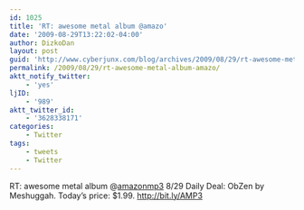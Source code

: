 ```yaml
---
id: 1025
title: 'RT: awesome metal album @amazo'
date: '2009-08-29T13:22:02-04:00'
author: DizkoDan
layout: post
guid: 'http://www.cyberjunx.com/blog/archives/2009/08/29/rt-awesome-metal-album-amazo/'
permalink: /2009/08/29/rt-awesome-metal-album-amazo/
aktt_notify_twitter:
    - 'yes'
ljID:
    - '989'
aktt_twitter_id:
    - '3628338171'
categories:
    - Twitter
tags:
    - tweets
    - Twitter
---
```


RT: awesome metal album @[amazonmp3](http://twitter.com/amazonmp3) 8/29 Daily Deal: ObZen by Meshuggah. Today’s price: $1.99. <http://bit.ly/AMP3>
